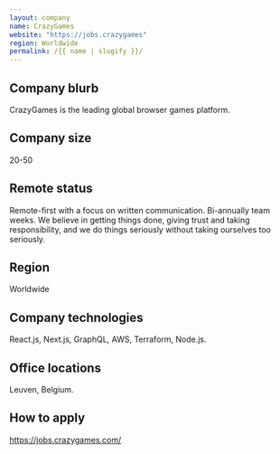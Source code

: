 ```yaml
---
layout: company
name: CrazyGames
website: "https://jobs.crazygames"
region: Worldwide
permalink: /{{ name | slugify }}/
---
```


## Company blurb

CrazyGames is the leading global browser games platform.

## Company size

20-50

## Remote status

Remote-first with a focus on written communication. Bi-annually team weeks. We believe in getting things done, giving trust and taking responsibility, and we do things seriously without taking ourselves too seriously.

## Region

Worldwide

## Company technologies

React.js, Next.js, GraphQL, AWS, Terraform, Node.js.

## Office locations

Leuven, Belgium.

## How to apply

https://jobs.crazygames.com/